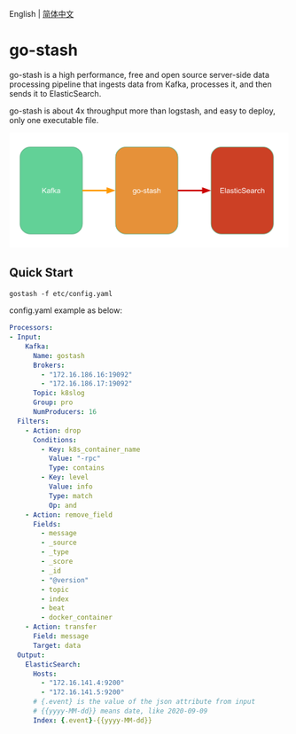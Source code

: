 English | [简体中文](readme-cn.md)

# go-stash

go-stash is a high performance, free and open source server-side data processing pipeline that ingests data from Kafka, processes it, and then sends it to ElasticSearch. 

go-stash is about 4x throughput more than logstash, and easy to deploy, only one executable file.

![go-stash](doc/flow.png)

## Quick Start

```shell
gostash -f etc/config.yaml
```

config.yaml example as below:

```yaml
Processors:
- Input:
    Kafka:
      Name: gostash
      Brokers:
        - "172.16.186.16:19092"
        - "172.16.186.17:19092"
      Topic: k8slog
      Group: pro
      NumProducers: 16
  Filters:
    - Action: drop
      Conditions:
        - Key: k8s_container_name
          Value: "-rpc"
          Type: contains
        - Key: level
          Value: info
          Type: match
          Op: and
    - Action: remove_field
      Fields:
        - message
        - _source
        - _type
        - _score
        - _id
        - "@version"
        - topic
        - index
        - beat
        - docker_container
    - Action: transfer
      Field: message
      Target: data
  Output:
    ElasticSearch:
      Hosts:
        - "172.16.141.4:9200"
        - "172.16.141.5:9200"
      # {.event} is the value of the json attribute from input
      # {{yyyy-MM-dd}} means date, like 2020-09-09
      Index: {.event}-{{yyyy-MM-dd}}
```
